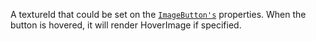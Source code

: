 A textureId that could be set on the [`ImageButton's`](https://create.roblox.com/docs/reference/engine/classes/ImageButton)
properties. When the button is hovered, it will render HoverImage if
specified.